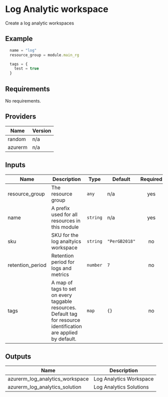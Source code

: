 # Log Analytic workspace
Create a log analytic workspaces



## Example

```javascript
  name = "log"
  resource_group = module.main_rg

  tags = {
    test = true
  }
```
## Requirements

No requirements.

## Providers

| Name | Version |
|------|---------|
| random | n/a |
| azurerm | n/a |

## Inputs

| Name | Description | Type | Default | Required |
|------|-------------|------|---------|:--------:|
| resource\_group | The resource group | `any` | n/a | yes |
| name | A prefix used for all resources in this module | `string` | n/a | yes |
| sku | SKU for the log analtyics workspace | `string` | `"PerGB2018"` | no |
| retention\_period | Retention period for logs and metrics | `number` | `7` | no |
| tags | A map of tags to set on every taggable resources. Default tag for resource identification are applied by default. | `map` | `{}` | no |

## Outputs

| Name | Description |
|------|-------------|
| azurerm\_log\_analytics\_workspace | Log Analytics Workspace |
| azurerm\_log\_analytics\_solution | Log Analytics Solutions |

